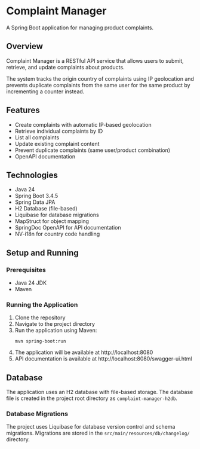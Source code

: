 # Complaint Manager

A Spring Boot application for managing product complaints.

## Overview

Complaint Manager is a RESTful API service that allows users to submit, retrieve, and update complaints about products.

The system tracks the origin country of complaints using IP geolocation and prevents duplicate complaints from the same user for the same product by incrementing a counter instead.

## Features

- Create complaints with automatic IP-based geolocation
- Retrieve individual complaints by ID
- List all complaints
- Update existing complaint content
- Prevent duplicate complaints (same user/product combination)
- OpenAPI documentation

## Technologies

- Java 24
- Spring Boot 3.4.5
- Spring Data JPA
- H2 Database (file-based)
- Liquibase for database migrations
- MapStruct for object mapping
- SpringDoc OpenAPI for API documentation
- NV-i18n for country code handling

## Setup and Running

### Prerequisites

- Java 24 JDK
- Maven

### Running the Application

1. Clone the repository
2. Navigate to the project directory
3. Run the application using Maven:
   ```
   mvn spring-boot:run
   ```
4. The application will be available at http://localhost:8080
5. API documentation is available at http://localhost:8080/swagger-ui.html

## Database

The application uses an H2 database with file-based storage. The database file is created in the project root directory as `complaint-manager-h2db`.

### Database Migrations

The project uses Liquibase for database version control and schema migrations.
Migrations are stored in the `src/main/resources/db/changelog/` directory.